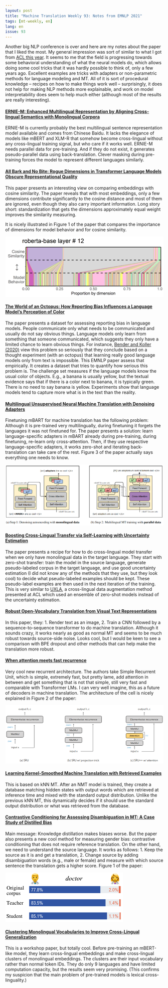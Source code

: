 ```yaml
---
layout: post
title: "Machine Translation Weekly 93: Notes from EMNLP 2021"
tags: [mt-weekly, en]
lang: en
issue: 93
---
```


Another big NLP conference is over and here are my notes about the paper that I
liked the most. My general impression was sort of similar to what I got from
[ACL this year](/2021/08/13/MT-Weekly-Note-from-ACL-2021.html). It seems to me
that the field is progressing towards some behavioral understanding of what the
neural models do, which allows doing some cool tricks that it was hardly
possible to think of, only a few years ago. Excellent examples are tricks with
adapters or non-parametric methods for language modeling and MT. All of it is
sort of procedural knowledge – recipes on how to make things work well –
surprisingly, it does not help for making NLP methods more explainable, and work
on model interpretability does seem to help much either (although most of the
results are really interesting).

#### [ERNIE-M: Enhanced Multilingual Representation by Aligning Cross-lingual Semantics with Monolingual Corpora](https://aclanthology.org/2021.emnlp-main.3)

ERNIE-M is currently probably the best multilingual sentence representation
model available and comes from Chinese Baidu. It lacks the elegance of models
like mBERT and XLM-R that somehow become cross-lingual without any
cross-lingual training signal, but who care if it works well. ERNIE-M needs
parallel data for pre-training. And if they do not exist, it generates
pseudo-parallel data using back-translation. Clever masking during pre-training
forces the model to represent different languages similarly.

#### [All Bark and No Bite: Rogue Dimensions in Transformer Language Models Obscure Representational Quality](https://aclanthology.org/2021.emnlp-main.372)

This paper presents an interesting view on comparing embeddings with cosine
similarity. The paper reveals that with most embeddings, only a few dimensions
contribute significantly to the cosine distance and most of them are ignored,
even though they also carry important information. Long story short:
standardization that gets the dimensions approximately equal weight improves
the similarity measuring.

It is nicely illustrated in Figure 1 of the paper that compares the importance
of dimensions for model behavior and for cosine similarity.

![Importance for cosine similarity and for model behavior](/assets/emnlp2021/rouge_dimensions.png)

#### [The World of an Octopus: How Reporting Bias Influences a Language Model’s Perception of Color](https://aclanthology.org/2021.emnlp-main.63)

The paper presents a dataset for assessing reporting bias in language models.
People communicate only what needs to be communicated and usually do not say
obvious things. Language models only learn from something that someone
communicated, which suggests they only have a limited chance to learn obvious
things.  For instance, [Bender and Koller
(2020)](https://aclanthology.org/2020.acl-main.463/) view this problem so
seriously that they conclude based on a thought experiment (with an octopus)
that learning really good language models only from text is impossible. This
EMNLP paper assess that empirically. It creates a dataset that tries to
quantify how serious this problem is. The challenge set measures if the
language models know the usual color of objects. E.g., a banana is usually
yellow, but the textual evidence says that if there is a color next to banana,
it is typically green. There is no need to say banana is yellow. Experiments
show that language models tend to capture more what is in the text than the
reality.

#### [Multilingual Unsupervised Neural Machine Translation with Denoising Adapters](https://aclanthology.org/2021.emnlp-main.533)

Finetuning mBART for machine translation has the following problem: Although it
is pre-trained very multilingually, during finetuning it forgets the languages
it was not finetuned for. The paper presents a solution: learn
language-specific adapters in mBART already during pre-training, during
finetuning, re-learn only cross-attention. Then, if they use respective
language-specific adapters, it works zero-shot and iterating back-translation
can take care of the rest.  Figure 3 of the paper actually says everything one
needs to know.

![Using adapters in the multingual architecture.](/assets/emnlp2021/adapters.png)

#### [Boosting Cross-Lingual Transfer via Self-Learning with Uncertainty Estimation](https://aclanthology.org/2021.emnlp-main.538)

The paper presents a recipe for how to do cross-lingual model transfer when we
only have monolingual data in the target language. They start with zero-shot
transfer: train the model in the source language, generate pseudo-labeled
corpus in the target language, and use good uncertainty estimation (I did not
know any of the methods that they use, but they look cool) to decide what
pseudo-labeled examples should be kept. These pseudo-label examples are then
used in the next iteration of the training. This is very similar to
[UXLA](https://aclanthology.org/2021.acl-long.154), a cross-lingual data
augmentation method presented at ACL which used an ensemble of zero-shot models
instead of the uncertainty estimation.

#### [Robust Open-Vocabulary Translation from Visual Text Representations](https://aclanthology.org/2021.emnlp-main.576)

In this paper, they: 1. Render text as an image, 2. Train a CNN followed by a
sequence-to-sequence transformer to do machine translation. Although it sounds
crazy, it works nearly as good as normal MT and seems to be much robust towards
source-side noise. Looks cool, but I would be keen to see a comparison with BPE
dropout and other methods that can help make the translation more robust.

#### [When attention meets fast recurrence](https://aclanthology.org/2021.emnlp-main.602)

Very cool new recurrent architecture. The authors take Simple Recurrent Unit,
which is simple, extremely fast, but pretty lame, add attention in between and
get something that is not that simple, still very fast and comparable with
Transformer LMs. I can very well imagine, this as a future of decoders in
machine translation. The architecture of the cell is nicely explained in Figure
2 of the paper:

![Architecture](/assets/emnlp2021/fast_recurrence.png)

#### [Learning Kernel-Smoothed Machine Translation with Retrieved Examples](https://aclanthology.org/2021.emnlp-main.579)

This is based on kNN MT. After an NMT model is trained, they create a database
matching hidden states with output words which are retrieved at inference time
and mixed with the standard output distribution. Unlike the previous kNN MT,
this dynamically decides if it should use the standard output distribution or
what was retrieved from the database.

#### [Contrastive Conditioning for Assessing Disambiguation in MT: A Case Study of Distilled Bias](https://aclanthology.org/2021.emnlp-main.803)

Main message: Knowledge distillation makes biases worse. But the paper also
presents a new cool method for measuring gender bias: contrastive conditioning
that does not require reference translation. On the other hand, we need to
understand the source language. It works as follows: 1. Keep the source as it
is and get a translation, 2. Change source by adding disambiguation words
(e.g., male or female) and measure with which source sentence the translation
gets a higher score. Figure 1 of the paper:

![Bias in the original corpus, teacher and the student model](/assets/emnlp2021/bias.png)

#### [Clustering Monolingual Vocabularies to Improve Cross-Lingual Generalization](https://aclanthology.org/2021.mrl-1.3)

This is a workshop paper, but totally cool. Before pre-training an mBERT-like
model, they learn cross-lingual embeddings and make cross-lingual clusters of
monolingual embeddings. The clusters are their input vocabulary rather than
normal token IDs. They do only 9 languages and have limited computation
capacity, but the results seem very promising. (This confirms my suspicion that
the main problem of pre-trained models is lexical cross-linguality.)
